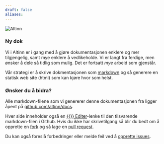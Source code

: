 ```yaml
---
draft: false
aliases:
---
```


![Altinn](/docs/img/a-logo-blue.svg)

### Ny dok

Vi i Altinn er i gang med å gjøre dokumentasjonen enklere og mer tilgjengelig, samt mye enklere å vedlikeholde. Vi er langt fra ferdige, men ønsker å dele så tidlig som mulig.
Det er fortsatt *mye* arbeid som gjenstår.

Vår strategi er å skrive dokmentasjonen som [markdown](https://en.wikipedia.org/wiki/Markdown) og så generere en statisk web site (html) som kan kjøre hvor som helst.  


### Ønsker du å bidra?

Alle markdown-filene som vi genererer denne dokumentasjonen fra ligger åpent på [github.com/altinn/docs](https://github.com/altinn/docs).

Hver side inneholder også en [{{<icon fa-code-fork>}} Editer](https://github.com/altinn/docs/edit/master/content/index.md)-lenke til den tilsvarende markdown-filen i Github.
Hvis du ikke har skrivetilgang så blir du bedt om å opprette en [fork](https://help.github.com/articles/fork-a-repo/) og så lage en [pull request](https://github.com/altinn/docs/pulls).

Du kan også foreslå forbedringer eller melde feil ved å [opprette issues](https://github.com/altinn/docs/issues).
